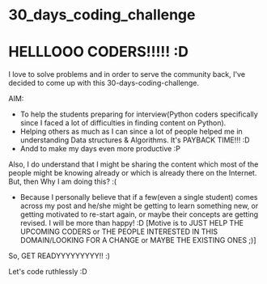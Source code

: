 # 30_days_coding_challenge

# HELLLOOO CODERS!!!!! :D
I love to solve problems and in order to serve the community back, I've decided to come up with this 30-days-coding-challenge. 

AIM: 

- To help the students preparing for interview(Python coders specifically since I faced a lot of difficulties in finding content on Python).
- Helping others as much as I can since a lot of people helped me in understanding Data structures & Algorithms. It's PAYBACK TIME!!! :D
- Andd to make my days even more productive :P

Also, I do understand that I might be sharing the content which most of the people might be knowing already or which is already there on the Internet. But, then Why I am doing this? :( 

- Because I personally believe that if a few(even a single student) comes across my post and he/she might be getting to learn something new, or getting motivated to re-start again, or maybe their concepts are getting revised. I will be more than happy! :D
[Motive is to JUST HELP THE UPCOMING CODERS or THE PEOPLE INTERESTED IN THIS DOMAIN/LOOKING FOR A CHANGE or MAYBE THE EXISTING ONES ;)]

So, GET READYYYYYYYYY!! :) 

Let's code ruthlessly :D
